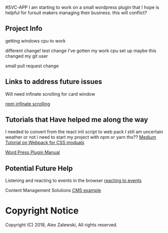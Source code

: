 #SVC-APP
I am starting to work on a small wordpress plugin that I hope is helpful
for fursuit makers managing their business.
this will conflict?

## Project Info
getting windows cpu to work

different change!
test change
I've gotten my work cpu set up
maybe this changed my git user

small pull request change

## Links to address future issues

Will need infinate scrolling for card window

[npm infinate scrolling](https://www.npmjs.com/package/react-infinite-scroller)

## Tutorials that Have helped me along the way

I needed to convert from the react init script to web pack
I still am uncertain weather or not i need to start my project with npm or yarn tho??
[Medium Tutorial on Webpack for CSS moduals](https://medium.com/nulogy/how-to-use-css-modules-with-create-react-app-9e44bec2b5c2)

[Word Press Plugin Manual](https://developer.wordpress.org/plugins/intro/)

## Potential Future Help
Listening and reacting to events in the browser 
[reacting to events](https://css-tricks.com/working-with-events-in-react)

Content Management Solutions
[CMS example](https://hackernoon.com/how-i-built-a-content-management-system-for-a-react-app-in-one-day-269df17f5509)
# Copyright Notice
Copyright (C) 2018, Alex Zalewski, All rights reserved.
